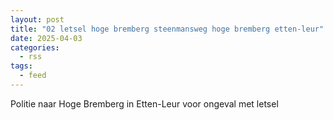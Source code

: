 ```yaml
---
layout: post
title: "02 letsel hoge bremberg steenmansweg hoge bremberg etten-leur"
date: 2025-04-03
categories: 
  - rss
tags: 
  - feed
---
```


Politie naar Hoge Bremberg in Etten-Leur voor ongeval met letsel
